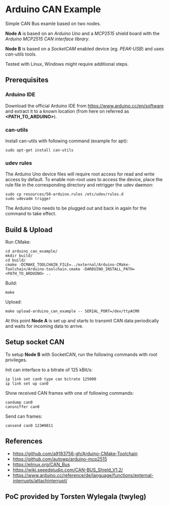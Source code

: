 # Arduino CAN Example

Simple CAN Bus examle based on two nodes.

**Node A** is based on an *Arduino Uno* and a *MCP2515* shield board with the *Arduino MCP2515 CAN interface library*.

**Node B** is based on a *SocketCAM* enabled device (eg. *PEAK-USB*) and uses *can-utils* tools.

Tested with Linux, Windows might require additional steps.

## Prerequisites

### Arduino IDE

Download the official Arduino IDE from https://www.arduino.cc/en/software and extract it to a known location (from here on referred as **<PATH_TO_ARDUINO\>**).

### can-utils

Install can-utils with following command (example for apt):

	sudo apt-get install can-utils
	
### udev rules

The Arduino Uno device files will require root access for read and write access by default. To enable non-root uses to access the device, place the rule file in the corresponding directory and retrigger the udev daemon:

	sudo cp resources/50-arduino.rules /etc/udev/rules.d
	sudo udevadm trigger
	
The Arduino Uno needs to be plugged out and back in again for the command to take effect.

## Build & Upload

Run CMake:

	cd arduino_can_example/
	mkdir build/
	cd build/
	cmake -DCMAKE_TOOLCHAIN_FILE=../external/Arduino-CMake-Toolchain/Arduino-toolchain.cmake -DARDUINO_INSTALL_PATH=<PATH_TO_ARDUINO> ..

Build:

	make

Upload:

	make upload-arduino_can_example -- SERIAL_PORT=/dev/ttyACM0

At this point **Node A** is set up and starts to transmit CAN data periodically and waits for incoming data to arrive.

## Setup socket CAN

To setup **Node B** with SocketCAN, run the following commands with root privileges.

Init can interface to a bitrate of 125 kBit/s:

	ip link set can0 type can bitrate 125000
	ip link set up can0
	
Show received CAN frames with one of following commands:

	candump can0
	cansniffer can0
	
Send can frames:

	cansend can0 123#0011
	

## References

* https://github.com/a9183756-gh/Arduino-CMake-Toolchain
* https://github.com/autowp/arduino-mcp2515
* https://elinux.org/CAN_Bus
* https://wiki.seeedstudio.com/CAN-BUS_Shield_V1.2/
* https://www.arduino.cc/reference/de/language/functions/external-interrupts/attachinterrupt/

## PoC provided by Torsten Wylegala (twyleg)